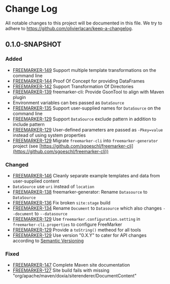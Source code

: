 # Change Log

All notable changes to this project will be documented in this file. We try to adhere to https://github.com/olivierlacan/keep-a-changelog.

## 0.1.0-SNAPSHOT

### Added
* [FREEMARKER-149] Support multiple template transformations on the command line
* [FREEMARKER-144] Proof Of Concept for providing DataFrames
* [FREEMARKER-142] Support Transformation Of Directories
* [FREEMARKER-139] freemarker-cli: Provide GsonTool to align with Maven plugin
* Environment variables can bes passed as `DataSource`
* [FREEMARKER-135] Support user-supplied names for `DataSource` on the command line
* [FREEMARKER-129] Support `DataSource` exclude pattern in addition to include pattern
* [FREEMARKER-129] User-defined parameters are passed as `-Pkey=value` instead of using system properties
* [FREEMARKER-129] Migrate `freemarker-cli` into `freemarker-generator` project (see [https://github.com/sgoeschl/freemarker-cli](https://github.com/sgoeschl/freemarker-cli))

### Changed
* [FREEMARKER-146] Cleanly separate example templates and data from user-supplied content
* `DataSource` use `uri` instead of `location`
* [FREEMARKER-138] freemarker-generator: Rename `Datasource` to `DataSource`
* [FREEMARKER-136] Fix broken `site:stage` build
* [FREEMARKER-134] Rename `Document` to `Datasource` which also changes `--document` to `--datasource`
* [FREEMARKER-129] Use `freemarker.configuration.setting` in `freemarker-cli.properties` to configure FreeMarker
* [FREEMARKER-129] Provide a `toString()` metheod for all tools
* [FREEMARKER-129] Use version "0.X.Y" to cater for API changes according to [Semantic Versioning](https://semver.org)

### Fixed 
* [FREEMARKER-147] Complete Maven site documentation
* [FREEMARKER-127] Site build fails with missing "org/apache/maven/doxia/siterenderer/DocumentContent"

[FREEMARKER-127]: https://issues.apache.org/jira/browse/FREEMARKER-127
[FREEMARKER-128]: https://issues.apache.org/jira/browse/FREEMARKER-128
[FREEMARKER-129]: https://issues.apache.org/jira/browse/FREEMARKER-129
[FREEMARKER-134]: https://issues.apache.org/jira/browse/FREEMARKER-134
[FREEMARKER-135]: https://issues.apache.org/jira/browse/FREEMARKER-135
[FREEMARKER-136]: https://issues.apache.org/jira/browse/FREEMARKER-136
[FREEMARKER-138]: https://issues.apache.org/jira/browse/FREEMARKER-138
[FREEMARKER-139]: https://issues.apache.org/jira/browse/FREEMARKER-139
[FREEMARKER-142]: https://issues.apache.org/jira/browse/FREEMARKER-142
[FREEMARKER-144]: https://issues.apache.org/jira/browse/FREEMARKER-144
[FREEMARKER-146]: https://issues.apache.org/jira/browse/FREEMARKER-146
[FREEMARKER-147]: https://issues.apache.org/jira/browse/FREEMARKER-147
[FREEMARKER-149]: https://issues.apache.org/jira/browse/FREEMARKER-149